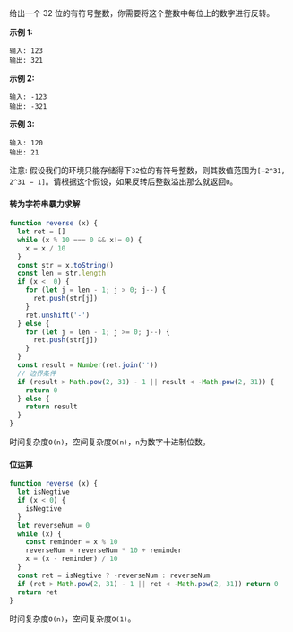 给出一个 32 位的有符号整数，你需要将这个整数中每位上的数字进行反转。

**示例 1:**
```
输入: 123
输出: 321
```

**示例 2:**
```
输入: -123
输出: -321
```

**示例 3:**
```
输入: 120
输出: 21
```

注意: 假设我们的环境只能存储得下`32`位的有符号整数，则其数值范围为`[−2^31,  2^31 − 1]`。请根据这个假设，如果反转后整数溢出那么就返回`0`。

#### 转为字符串暴力求解
```js
function reverse (x) {
  let ret = []
  while (x % 10 === 0 && x!= 0) {
    x = x / 10
  }
  const str = x.toString()
  const len = str.length
  if (x <  0) {
    for (let j = len - 1; j > 0; j--) {
      ret.push(str[j])
    }
    ret.unshift('-')
  } else {
    for (let j = len - 1; j >= 0; j--) {
      ret.push(str[j])
    }
  }
  const result = Number(ret.join(''))
  // 边界条件
  if (result > Math.pow(2, 31) - 1 || result < -Math.pow(2, 31)) {
    return 0
  } else {
    return result
  }
}
```

时间复杂度`O(n)`，空间复杂度`O(n)`，`n`为数字十进制位数。

#### 位运算
```js
function reverse (x) {
  let isNegtive
  if (x < 0) {
    isNegtive
  }
  let reverseNum = 0
  while (x) {
    const reminder = x % 10
    reverseNum = reverseNum * 10 + reminder
    x = (x - reminder) / 10
  }
  const ret = isNegtive ? -reverseNum : reverseNum
  if (ret > Math.pow(2, 31) - 1 || ret < -Math.pow(2, 31)) return 0
  return ret
}
```

时间复杂度`O(n)`，空间复杂度`O(1)`。
